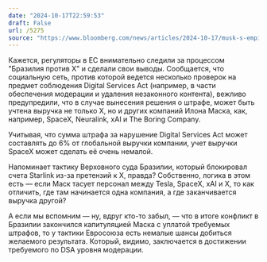 ```yaml
---
date: "2024-10-17T22:59:53"
draft: False
url: /5275
source: "https://www.bloomberg.com/news/articles/2024-10-17/musk-s-empire-risks-being-targeted-by-eu-for-potential-x-fines"
---
```


Кажется, регуляторы в ЕС внимательно следили за процессом "Бразилия против X" и сделали свои выводы. Сообщается, что социальную сеть, против которой ведется несколько проверок на предмет соблюдения Digital Services Act (например, в части обеспечения модерации и удаления незаконного контента), вежливо предупредили, что в случае вынесения решения о штрафе, может быть учтена выручка не только X, но и других компаний Илона Маска, как, например, SpaceX, Neuralink, xAI и The Boring Company. 

Учитывая, что сумма штрафа за нарушение Digital Services Act может составлять до 6% от глобальной выручки компании, учет выручки SpaceX может сделать её очень немалой.

Напоминает тактику Верховного суда Бразилии, который блокировал счета Starlink из-за претензий к X, правда? Собственно, логика в этом есть — если Маск тасует персонал между Tesla, SpaceX, xAI и X, то как отличить, где там начинается одна компания, а где заканчивается выручка другой?

А если мы вспомним — ну, вдруг кто-то забыл, — что в итоге конфликт в Бразилии закончился капитуляцией Маска с уплатой требуемых штрафов, то у тактики Евросоюза есть немалые шансы добиться желаемого результата. Который, видимо, заключается в достижении требуемого по DSA уровня модерации.
